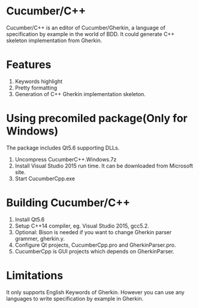# Cucumber/C++
Cucumber/C++ is an editor of Cucumber/Gherkin, a language of specification by example in the world of BDD.
It could generate C++ skeleton implementation from Gherkin.

# Features
1. Keywords highlight
2. Pretty formatting
3. Generation of C++ Gherkin implementation skeleton.

# Using precomiled package(Only for Windows)
The package includes Qt5.6 supporting DLLs.
1. Uncompress CucumberC++.Windows.7z
2. Install Visual Studio 2015 run time. It can be downloaded from Microsoft site.
3. Start CucumberCpp.exe

# Building Cucumber/C++
1. Install Qt5.6
2. Setup C++14 compiler, eg. Visual Studio 2015, gcc5.2.
3. Optional: Bison is needed if you want to change Gherkin parser grammer, gherkin.y.
3. Configure Qt projects, CucumberCpp.pro and GherkinParser.pro.
4. CucumberCpp is GUI projects which depends on GherkinParser.
 
# Limitations
It only supports English Keywords of Gherkin. However you can use any languages to write specification by example in Gherkin.



